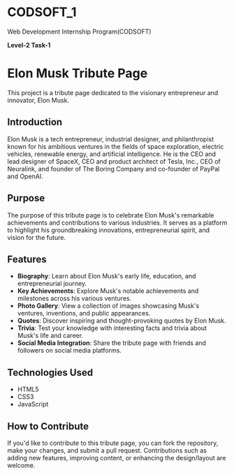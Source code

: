 # CODSOFT_1
Web Development Internship Program(CODSOFT)



**Level-2 Task-1**
# Elon Musk Tribute Page

This project is a tribute page dedicated to the visionary entrepreneur and innovator, Elon Musk. 

## Introduction

Elon Musk is a tech entrepreneur, industrial designer, and philanthropist known for his ambitious ventures in the fields of space exploration, electric vehicles, renewable energy, and artificial intelligence. He is the CEO and lead designer of SpaceX, CEO and product architect of Tesla, Inc., CEO of Neuralink, and founder of The Boring Company and co-founder of PayPal and OpenAI.

## Purpose

The purpose of this tribute page is to celebrate Elon Musk's remarkable achievements and contributions to various industries. It serves as a platform to highlight his groundbreaking innovations, entrepreneurial spirit, and vision for the future.

## Features

- **Biography**: Learn about Elon Musk's early life, education, and entrepreneurial journey.
- **Key Achievements**: Explore Musk's notable achievements and milestones across his various ventures.
- **Photo Gallery**: View a collection of images showcasing Musk's ventures, inventions, and public appearances.
- **Quotes**: Discover inspiring and thought-provoking quotes by Elon Musk.
- **Trivia**: Test your knowledge with interesting facts and trivia about Musk's life and career.
- **Social Media Integration**: Share the tribute page with friends and followers on social media platforms.

## Technologies Used

- HTML5
- CSS3
- JavaScript

## How to Contribute

If you'd like to contribute to this tribute page, you can fork the repository, make your changes, and submit a pull request. Contributions such as adding new features, improving content, or enhancing the design/layout are welcome.

